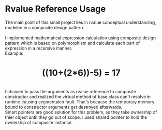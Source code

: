 <h1>Rvalue Reference Usage</h1>
The main point of this small project lies in rvalue conceptual understanding, modeled in a composite design pattern.<Br/>
<Br/>I implemented mathematical expression calculation using composite design pattern which is based on polymorphism and calculate each part of expression in a recursive manner. 
<Br/> Example:
<Br/> <center> <h1>((10+(2*6))-5) = 17</h1></center><Br/>
I choiced to pass the arguments as rvalue reference to composite constructor and realized the virtual method of base class can't resolve in runtime causing segmentaion fault. That's because the temporary memory bound to constructor arguments get destroyed afterwards.<BR/>
Smart pointers are good solution for this problem, as they take ownership of thier object until they go out of scope. I used shared pointer to hold the ownership of composite instance.


